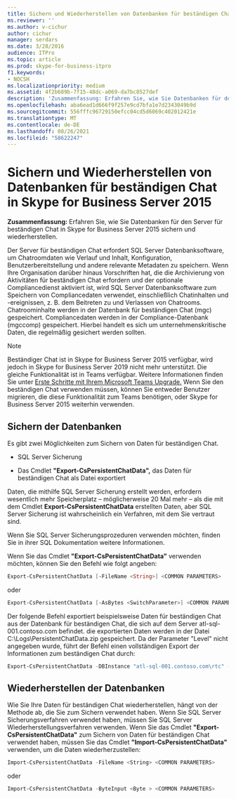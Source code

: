 ```yaml
---
title: Sichern und Wiederherstellen von Datenbanken für beständigen Chat in Skype for Business Server 2015
ms.reviewer: ''
ms.author: v-cichur
author: cichur
manager: serdars
ms.date: 3/28/2016
audience: ITPro
ms.topic: article
ms.prod: skype-for-business-itpro
f1.keywords:
- NOCSH
ms.localizationpriority: medium
ms.assetid: 4f2b689b-7f15-48dc-a069-da7bc8527def
description: 'Zusammenfassung: Erfahren Sie, wie Sie Datenbanken für den Server für beständigen Chat in Skype for Business Server 2015 sichern und wiederherstellen.'
ms.openlocfilehash: aba6ead1d666f9f257e9cd7bfa1e7d2343049b9d
ms.sourcegitcommit: 556fffc96729150efcc04cd5d6069c402012421e
ms.translationtype: MT
ms.contentlocale: de-DE
ms.lasthandoff: 08/26/2021
ms.locfileid: "58622247"
---
```

# <a name="back-up-and-restore-persistent-chat-databases-in-skype-for-business-server-2015"></a>Sichern und Wiederherstellen von Datenbanken für beständigen Chat in Skype for Business Server 2015
 
**Zusammenfassung:** Erfahren Sie, wie Sie Datenbanken für den Server für beständigen Chat in Skype for Business Server 2015 sichern und wiederherstellen.
  
Der Server für beständigen Chat erfordert SQL Server Datenbanksoftware, um Chatroomdaten wie Verlauf und Inhalt, Konfiguration, Benutzerbereitstellung und andere relevante Metadaten zu speichern. Wenn Ihre Organisation darüber hinaus Vorschriften hat, die die Archivierung von Aktivitäten für beständigen Chat erfordern und der optionale Compliancedienst aktiviert ist, wird SQL Server Datenbanksoftware zum Speichern von Compliancedaten verwendet, einschließlich Chatinhalten und -ereignissen, z. B. dem Beitreten zu und Verlassen von Chatrooms. Chatroominhalte werden in der Datenbank für beständigen Chat (mgc) gespeichert. Compliancedaten werden in der Compliance-Datenbank (mgccomp) gespeichert. Hierbei handelt es sich um unternehmenskritische Daten, die regelmäßig gesichert werden sollten. 
  
> [!NOTE]
> Beständiger Chat ist in Skype for Business Server 2015 verfügbar, wird jedoch in Skype for Business Server 2019 nicht mehr unterstützt. Die gleiche Funktionalität ist in Teams verfügbar. Weitere Informationen finden Sie unter [Erste Schritte mit Ihrem Microsoft Teams Upgrade.](/microsoftteams/upgrade-start-here) Wenn Sie den beständigen Chat verwenden müssen, können Sie entweder Benutzer migrieren, die diese Funktionalität zum Teams benötigen, oder Skype for Business Server 2015 weiterhin verwenden. 

## <a name="back-up-the-databases"></a>Sichern der Datenbanken

Es gibt zwei Möglichkeiten zum Sichern von Daten für beständigen Chat. 
  
- SQL Server Sicherung
    
- Das Cmdlet **"Export-CsPersistentChatData",** das Daten für beständigen Chat als Datei exportiert
    
Daten, die mithilfe SQL Server Sicherung erstellt werden, erfordern wesentlich mehr Speicherplatz – möglicherweise 20 Mal mehr – als die mit dem Cmdlet **Export-CsPersistentChatData** erstellten Daten, aber SQL Server Sicherung ist wahrscheinlich ein Verfahren, mit dem Sie vertraut sind.
  
Wenn Sie SQL Server Sicherungsprozeduren verwenden möchten, finden Sie in ihrer SQL Dokumentation weitere Informationen. 
  
Wenn Sie das Cmdlet **"Export-CsPersistentChatData"** verwenden möchten, können Sie den Befehl wie folgt angeben:
  
```PowerShell
Export-CsPersistentChatData [-FileName <String>] <COMMON PARAMETERS>
```

oder
  
```PowerShell
Export-CsPersistentChatData [-AsBytes <SwitchParameter>] <COMMON PARAMETERS>
```

Der folgende Befehl exportiert beispielsweise Daten für beständigen Chat aus der Datenbank für beständigen Chat, die sich auf dem Server atl-sql-001.contoso.com befindet. die exportierten Daten werden in der Datei C:\Logs\PersistentChatData.zip gespeichert. Da der Parameter "Level" nicht angegeben wurde, führt der Befehl einen vollständigen Export der Informationen zum beständigen Chat durch:
  
```PowerShell
Export-CsPersistentChatData -DBInstance "atl-sql-001.contoso.com\rtc" -FileName "C:\Logs\PersistentChatData.zip"
```

## <a name="restore-the-databases"></a>Wiederherstellen der Datenbanken

Wie Sie Ihre Daten für beständigen Chat wiederherstellen, hängt von der Methode ab, die Sie zum Sichern verwendet haben. Wenn Sie SQL Server Sicherungsverfahren verwendet haben, müssen Sie SQL Server Wiederherstellungsverfahren verwenden. Wenn Sie das Cmdlet **"Export-CsPersistentChatData"** zum Sichern von Daten für beständigen Chat verwendet haben, müssen Sie das Cmdlet **"Import-CsPersistentChatData"** verwenden, um die Daten wiederherzustellen:
  
```PowerShell
Import-CsPersistentChatData -FileName <String> <COMMON PARAMETERS>
```

oder
  
```PowerShell
Import-CsPersistentChatData -ByteInput <Byte > <COMMON PARAMETERS>
```
